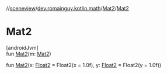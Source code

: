 //[sceneview](../../../index.md)/[dev.romainguy.kotlin.math](../index.md)/[Mat2](index.md)/[Mat2](-mat2.md)

# Mat2

[androidJvm]\
fun [Mat2](-mat2.md)(m: [Mat2](index.md))

fun [Mat2](-mat2.md)(x: [Float2](../-float2/index.md) = Float2(x = 1.0f), y: [Float2](../-float2/index.md) = Float2(y = 1.0f))

